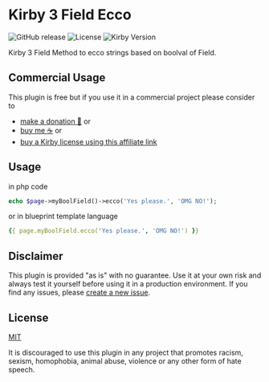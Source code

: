 # Kirby 3 Field Ecco

![GitHub release](https://img.shields.io/github/release/bnomei/kirby3-field-ecco.svg?maxAge=1800) ![License](https://img.shields.io/github/license/mashape/apistatus.svg) ![Kirby Version](https://img.shields.io/badge/Kirby-3%2B-black.svg)

Kirby 3 Field Method to ecco strings based on boolval of Field.

## Commercial Usage

This plugin is free but if you use it in a commercial project please consider to 
- [make a donation 🍻](https://www.paypal.me/bnomei/1) or
- [buy me ☕](https://buymeacoff.ee/bnomei) or
- [buy a Kirby license using this affiliate link](https://a.paddle.com/v2/click/1129/35731?link=1170)


## Usage

in php code

```php
echo $page->myBoolField()->ecco('Yes please.', 'OMG NO!');
```

or in blueprint template language

```yml
{{ page.myBoolField.ecco('Yes please.', 'OMG NO!') }}
```

## Disclaimer

This plugin is provided "as is" with no guarantee. Use it at your own risk and always test it yourself before using it in a production environment. If you find any issues, please [create a new issue](https://github.com/bnomei/kirby3-field-ecco/issues/new).

## License

[MIT](https://opensource.org/licenses/MIT)

It is discouraged to use this plugin in any project that promotes racism, sexism, homophobia, animal abuse, violence or any other form of hate speech.
